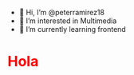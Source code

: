 - 👋 Hi, I’m @peterramirez18
- 👀 I’m interested in Multimedia
- 🌱 I’m currently learning frontend


<!---
peterramirez18/peterramirez18 is a ✨ special ✨ repository because its `README.md` (this file) appears on your GitHub profile.
You can click the Preview link to take a look at your changes.
--->





<!DOCTYPE html>
<html lang="en">
<head>
  <meta charset="UTF-8">
  <meta http-equiv="X-UA-Compatible" content="IE=edge">
  <meta name="viewport" content="width=device-width, initial-scale=1.0">
</head>
  

<body>

<style>
  .title{
    color: red;
  }

</style>
<h1 class="title" style="color:red;">Hola</h1>
</body>
</html>



